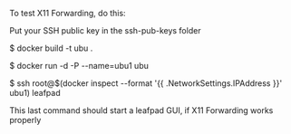 To test X11 Forwarding, do this:

Put your SSH public key in the ssh-pub-keys folder

$ docker build -t ubu .

$ docker run -d -P --name=ubu1 ubu

$ ssh root@$(docker inspect --format '{{ .NetworkSettings.IPAddress }}' ubu1) leafpad

This last command should start a leafpad GUI, if X11 Forwarding works properly

